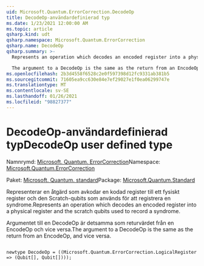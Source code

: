 ```yaml
---
uid: Microsoft.Quantum.ErrorCorrection.DecodeOp
title: DecodeOp-användardefinierad typ
ms.date: 1/23/2021 12:00:00 AM
ms.topic: article
qsharp.kind: udt
qsharp.namespace: Microsoft.Quantum.ErrorCorrection
qsharp.name: DecodeOp
qsharp.summary: >-
  Represents an operation which decodes an encoded register into a physical register and the scratch qubits used to record a syndrome.

  The argument to a DecodeOp is the same as the return from an EncodeOp, and vice versa.
ms.openlocfilehash: 2b3d4558f6528c2e0f597398d12fc9331ab381b5
ms.sourcegitcommit: 71605ea9cc630e84e7ef29027e1f0ea06299747e
ms.translationtype: MT
ms.contentlocale: sv-SE
ms.lasthandoff: 01/26/2021
ms.locfileid: "98827377"
---
```

# <a name="decodeop-user-defined-type"></a><span data-ttu-id="9ea50-102">DecodeOp-användardefinierad typ</span><span class="sxs-lookup"><span data-stu-id="9ea50-102">DecodeOp user defined type</span></span>

<span data-ttu-id="9ea50-103">Namnrymd: [Microsoft. Quantum. ErrorCorrection](xref:Microsoft.Quantum.ErrorCorrection)</span><span class="sxs-lookup"><span data-stu-id="9ea50-103">Namespace: [Microsoft.Quantum.ErrorCorrection](xref:Microsoft.Quantum.ErrorCorrection)</span></span>

<span data-ttu-id="9ea50-104">Paket: [Microsoft. Quantum. standard](https://nuget.org/packages/Microsoft.Quantum.Standard)</span><span class="sxs-lookup"><span data-stu-id="9ea50-104">Package: [Microsoft.Quantum.Standard](https://nuget.org/packages/Microsoft.Quantum.Standard)</span></span>


<span data-ttu-id="9ea50-105">Representerar en åtgärd som avkodar en kodad register till ett fysiskt register och den Scratch-qubits som används för att registrera en syndrome.</span><span class="sxs-lookup"><span data-stu-id="9ea50-105">Represents an operation which decodes an encoded register into a physical register and the scratch qubits used to record a syndrome.</span></span>

<span data-ttu-id="9ea50-106">Argumentet till en DecodeOp är detsamma som returvärdet från en EncodeOp och vice versa.</span><span class="sxs-lookup"><span data-stu-id="9ea50-106">The argument to a DecodeOp is the same as the return from an EncodeOp, and vice versa.</span></span>

```qsharp

newtype DecodeOp = ((Microsoft.Quantum.ErrorCorrection.LogicalRegister => (Qubit[], Qubit[])));
```

